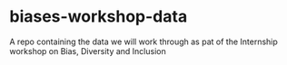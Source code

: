 # biases-workshop-data
A repo containing the data we will work through as pat of the Internship workshop on Bias, Diversity and Inclusion
